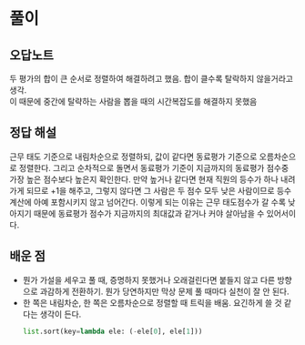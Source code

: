 # 풀이
## 오답노트
두 평가의 합이 큰 순서로 정렬하여 해결하려고 했음. 합이 클수록 탈락하지 않을거라고 생각.  
이 때문에 중간에 탈략하는 사람을 뽑을 때의 시간복잡도를 해결하지 못했음
## 정답 해설
근무 태도 기준으로 내림차순으로 정렬하되, 값이 같다면 동료평가 기준으로 오름차순으로 정렬한다. 그리고 순차적으로 돌면서 동료평가 기준이 지금까지의 동료평가 점수중 가장 높은 점수보다 높은지 확인한다. 만약 높거나 같다면 현재 직원의 등수가 하나 내려가게 되므로 +1을 해주고, 그렇지 않다면 그 사람은 두 점수 모두 낮은 사람이므로 등수 계산에 아예 포함시키지 않고 넘어간다. 이렇게 되는 이유는 근무 태도점수가 갈 수록 낮아지기 때문에 동료평가 점수가 지금까지의 최대값과 같거나 커야 살아남을 수 있어서이다.
## 배운 점
- 뭔가 가설을 세우고 풀 때, 증명하지 못했거나 오래걸린다면 붙들지 않고 다른 방향으로 과감하게 전환하기. 뭔가 당연하지만 막상 문제 풀 때마다 실천이 잘 안 된다.
- 한 쪽은 내림차순, 한 쪽은 오름차순으로 정렬할 때 트릭을 배움. 요긴하게 쓸 것 같다는 생각이 든다.
  ```python
  list.sort(key=lambda ele: (-ele[0], ele[1]))
  ```